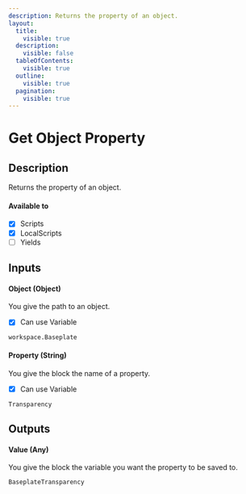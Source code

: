 ```yaml
---
description: Returns the property of an object.
layout:
  title:
    visible: true
  description:
    visible: false
  tableOfContents:
    visible: true
  outline:
    visible: true
  pagination:
    visible: true
---
```


# Get Object Property

## Description

Returns the property of an object.

#### Available to

* [x] Scripts
* [x] LocalScripts
* [ ] Yields

## Inputs

#### Object (Object)

You give the path to an object.

* [x] Can use Variable

```
workspace.Baseplate
```

#### Property (String)

You give the block the name of a property.

* [x] Can use Variable

```
Transparency
```

## Outputs

#### Value (Any)

You give the block the variable you want the property to be saved to.

```
BaseplateTransparency
```

